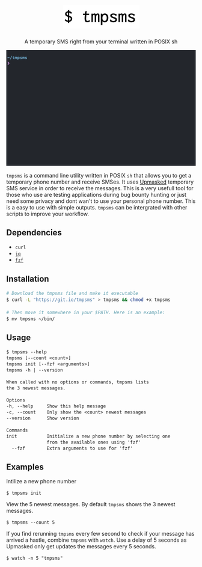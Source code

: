 <h1 align="center">
  <img src="images/logo.png">
</h1>

<p align="center">A temporary SMS right from your terminal written in POSIX sh</p>
<p align="center">
<img src="images/demo.gif"> 
</p>

`tmpsms` is a command line utility written in POSIX `sh` that allows you to get a
temporary phone number and receive SMSes. It uses [Upmasked](https://upmasked.com/) temporary SMS service in order to receive the messages. This is a very usefull
tool for those who use are testing applications during bug bounty hunting or just need some privacy and dont wan't to use your personal phone number.
This is a easy to use with simple outputs. `tmpsms` can be intergrated with other scripts to improve your workflow.

## Dependencies
- `curl`
- [`jq`](https://github.com/stedolan/jq)
- [`fzf`](https://github.com/junegunn/fzf)

## Installation
```bash
# Download the tmpsms file and make it executable
$ curl -L "https://git.io/tmpsms" > tmpsms && chmod +x tmpsms

# Then move it somewhere in your $PATH. Here is an example:
$ mv tmpsms ~/bin/
```

## Usage
```console
$ tmpsms --help
tmpsms [--count <count>]
tmpsms init [--fzf <arguments>]
tmpsms -h | --version

When called with no options or commands, tmpsms lists
the 3 newest messages.

Options
-h, --help     Show this help message
-c, --count    Only show the <count> newest messages
--version      Show version

Commands
init           Initialize a new phone number by selecting one
               from the available ones using 'fzf'
  --fzf        Extra arguments to use for 'fzf'
```

## Examples
Intilize a new phone number
```console
$ tmpsms init
```

View the 5 newest messages. By default `tmpsms` shows the 3 newest messages.
```console
$ tmpsms --count 5
```

If you find rerunning `tmpsms` every few second to check if your message has arrived a hastle, combine `tmpsms` with `watch`. Use a delay of 5 seconds as Upmasked only get updates the messages every 5 seconds.
```console
$ watch -n 5 "tmpsms"
```
